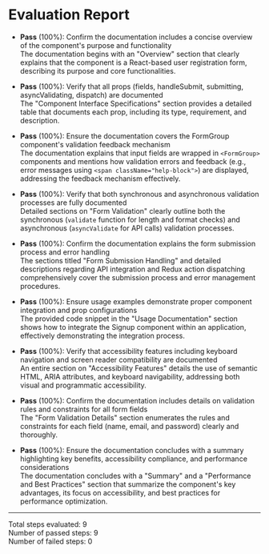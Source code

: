 # Evaluation Report

- **Pass** (100%): Confirm the documentation includes a concise overview of the component's purpose and functionality  
  The documentation begins with an "Overview" section that clearly explains that the component is a React-based user registration form, describing its purpose and core functionalities.

- **Pass** (100%): Verify that all props (fields, handleSubmit, submitting, asyncValidating, dispatch) are documented  
  The "Component Interface Specifications" section provides a detailed table that documents each prop, including its type, requirement, and description.

- **Pass** (100%): Ensure the documentation covers the FormGroup component's validation feedback mechanism  
  The documentation explains that input fields are wrapped in `<FormGroup>` components and mentions how validation errors and feedback (e.g., error messages using `<span className="help-block">`) are displayed, addressing the feedback mechanism effectively.

- **Pass** (100%): Verify that both synchronous and asynchronous validation processes are fully documented  
  Detailed sections on "Form Validation" clearly outline both the synchronous (`validate` function for length and format checks) and asynchronous (`asyncValidate` for API calls) validation processes.

- **Pass** (100%): Confirm the documentation explains the form submission process and error handling  
  The sections titled "Form Submission Handling" and detailed descriptions regarding API integration and Redux action dispatching comprehensively cover the submission process and error management procedures.

- **Pass** (100%): Ensure usage examples demonstrate proper component integration and prop configurations  
  The provided code snippet in the "Usage Documentation" section shows how to integrate the Signup component within an application, effectively demonstrating the integration process.

- **Pass** (100%): Verify that accessibility features including keyboard navigation and screen reader compatibility are documented  
  An entire section on "Accessibility Features" details the use of semantic HTML, ARIA attributes, and keyboard navigability, addressing both visual and programmatic accessibility.

- **Pass** (100%): Confirm the documentation includes details on validation rules and constraints for all form fields  
  The "Form Validation Details" section enumerates the rules and constraints for each field (name, email, and password) clearly and thoroughly.

- **Pass** (100%): Ensure the documentation concludes with a summary highlighting key benefits, accessibility compliance, and performance considerations  
  The documentation concludes with a "Summary" and a "Performance and Best Practices" section that summarize the component's key advantages, its focus on accessibility, and best practices for performance optimization.

---

Total steps evaluated: 9  
Number of passed steps: 9  
Number of failed steps: 0
